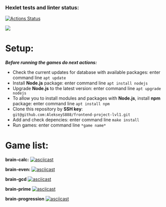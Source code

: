 ### Hexlet tests and linter status:
[![Actions Status](https://github.com/AlekseyS888/frontend-project-lvl1/workflows/hexlet-check/badge.svg)](https://github.com/AlekseyS888/frontend-project-lvl1/actions)

<a href="https://codeclimate.com/github/AlekseyS888/frontend-project-lvl1/maintainability"><img src="https://api.codeclimate.com/v1/badges/2501cd45041103ac78fe/maintainability" /></a>

# Setup:

***Before running the games do next actions:***

- Check the current updates for database with available packages: enter command line `apt update`
- Install **Node.js** package: enter command line `apt install nodejs`
- Upgrade **Node.js** to the latest version: enter command line `apt upgrade nodejs`
- To allow you to install modules and packages with **Node.js**, install **npm** package: enter command line `apt install npm`
- Clone this repository by **SSH key**: `git@github.com:AlekseyS888/frontend-project-lvl1.git`
- Add and check depencies: enter command line `make install`
- Run games: enter command line `*game name*`

# Game list:

**brain-calc:**
[![asciicast](https://asciinema.org/a/486308.svg)](https://asciinema.org/a/486308)

**brain-even:**
[![asciicast](https://asciinema.org/a/486309.svg)](https://asciinema.org/a/486309)

**brain-gcd**
[![asciicast](https://asciinema.org/a/486310.svg)](https://asciinema.org/a/486310)

**brain-prime**
[![asciicast](https://asciinema.org/a/486311.svg)](https://asciinema.org/a/486311)

**brain-progression**
[![asciicast](https://asciinema.org/a/486312.svg)](https://asciinema.org/a/486312)